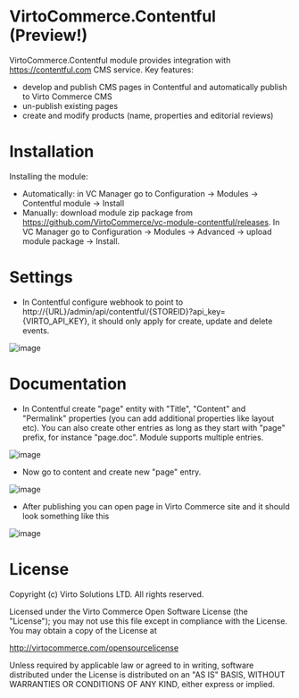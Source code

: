 # VirtoCommerce.Contentful (Preview!)
VirtoCommerce.Contentful module provides integration with https://contentful.com CMS service.
Key features:
* develop and publish CMS pages in Contentful and automatically publish to Virto Commerce CMS
* un-publish existing pages
* create and modify products (name, properties and editorial reviews)

# Installation
Installing the module:
* Automatically: in VC Manager go to Configuration -> Modules -> Contentful module -> Install
* Manually: download module zip package from https://github.com/VirtoCommerce/vc-module-contentful/releases. In VC Manager go to Configuration -> Modules -> Advanced -> upload module package -> Install.

# Settings
* In Contentful configure webhook to point to http://{URL}/admin/api/contentful/{STOREID}?api_key={VIRTO_API_KEY}, it should only apply for create, update and delete events.

![image](https://user-images.githubusercontent.com/1566470/27984261-4d6bc8d8-6386-11e7-9f7d-346045311d15.png)

# Documentation
* In Contentful create "page" entity with "Title", "Content" and "Permalink" properties (you can add additional properties like layout etc). You can also create other entries as long as they start with "page" prefix, for instance "page.doc". Module supports multiple entries.

![image](https://user-images.githubusercontent.com/1566470/27984254-f057f266-6385-11e7-9a1a-fec1bfe67439.png)

* Now go to content and create new "page" entry.

![image](https://user-images.githubusercontent.com/1566470/27984274-7f482928-6386-11e7-8d23-37c461dedb4c.png)

* After publishing you can open page in Virto Commerce site and it should look something like this

![image](https://user-images.githubusercontent.com/1566470/27984281-a87f280a-6386-11e7-8543-74b0e0e20091.png)

# License
Copyright (c) Virto Solutions LTD.  All rights reserved. 

Licensed under the Virto Commerce Open Software License (the "License"); you
may not use this file except in compliance with the License. You may
obtain a copy of the License at

http://virtocommerce.com/opensourcelicense

Unless required by applicable law or agreed to in writing, software
distributed under the License is distributed on an "AS IS" BASIS,
WITHOUT WARRANTIES OR CONDITIONS OF ANY KIND, either express or
implied. 
